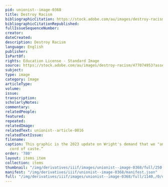 ```yaml
---
pid: unionist--image-0368
title: Destroy Racism
bibliographicCitation: https://stock.adobe.com/au/images/destroy-racism/477074953?asset_id=477074953
bibliographicCitationRepublished: 
fullIssueSequenceNumber: 
creator: 
dateCreated: 
description: Destroy Racism
language: English
publisher: 
IsPartOf: 
rights: Education License - Standard Image
source: https://stock.adobe.com/au/images/destroy-racism/477074953?asset_id=477074953
subject: 
type: image
category: Image
articleType: 
volume: 
issue: 
transcription: 
scholarlyNotes: 
commentary: 
relatedPeople: 
featured: 
repeated: 
relatedImage: 
relatedText: unionist--article-0016
relatedTextIssue: 
filename: 
caption: This graphic is the 2023 update on Wright's demand that we "annihilate...the
  cord of caste.”
order: '780'
layout: items_item
collection: items
thumbnail: "/img/derivatives/iiif/images/unionist--image-0368/full/250,/0/default.jpg"
manifest: "/img/derivatives/iiif/unionist--image-0368/manifest.json"
full: "/img/derivatives/iiif/images/unionist--image-0368/full/1140,/0/default.jpg"
---
```

